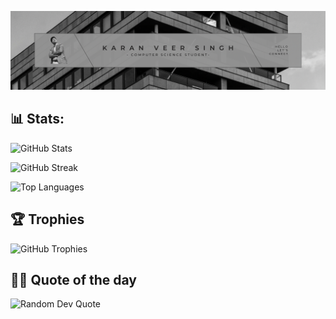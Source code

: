 ![img](assets/IMG_7047.PNG)
## 📊 Stats:

![GitHub Stats](https://github-readme-stats.vercel.app/api?username=karanveersingh05&theme=midnight-aliceblue&hide_border=false&include_all_commits=false&count_private=false&bg_color=00000000)<br/>

![GitHub Streak](https://github-readme-streak-stats.herokuapp.com/?user=karanveersingh05&theme=midnight-aliceblue&hide_border=false&bg_color=00000000)<br/>

![Top Languages](https://github-readme-stats.vercel.app/api/top-langs/?username=karanveersingh05&theme=midnight-aliceblue&hide_border=false&include_all_commits=false&count_private=false&layout=compact&bg_color=00000000)

## 🏆 Trophies
![GitHub Trophies](https://github-profile-trophy.vercel.app/?username=karanveersingh05&theme=monokai&no-frame=true&no-bg=true&margin-w=4)

## ✍🏼 Quote of the day
![Random Dev Quote](https://quotes-github-readme.vercel.app/api?type=horizontal&theme=radical)

